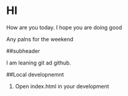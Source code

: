 # HI
How are you today. 
I hope you are doing good

Any palns for the weekend

##subheader

I am leaning git ad github.

##Local developnemnt 

1. Open index.html in your development